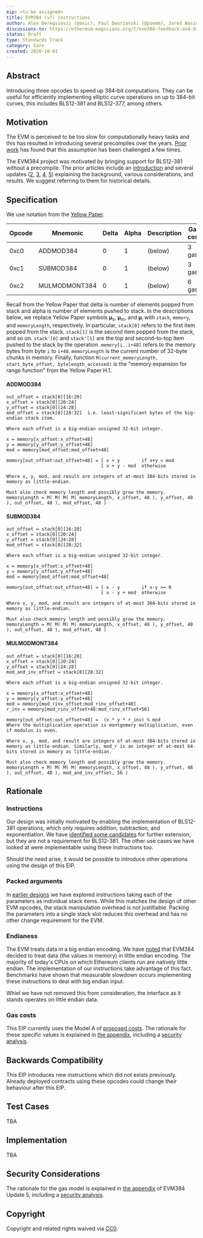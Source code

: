 ```yaml
---
eip: <to be assigned>
title: EVM384 (v7) instructions
author: Alex Beregszaszi (@axic), Paul Dworzanski (@poemm), Jared Wasinger (@jwasinger), Casey Detrio (@cdetrio), Paweł Bylica (@chfast)
discussions-to: https://ethereum-magicians.org/t/evm384-feedback-and-discussion/4533
status: Draft
type: Standards Track
category: Core
created: 2020-10-01
---
```


## Abstract

Introducing three opcodes to speed up 384-bit computations. They can be useful for efficiently implementing elliptic curve operations
on up to 384-bit curves, this includes BLS12-381 and BLS12-377, among others.

## Motivation

The EVM is perceived to be too slow for computationally heavy tasks and this has resulted in introducing several precompiles over the years.
[Prior work](https://notes.ethereum.org/@axic/evm384#History-of-precompiles) has found that this assumption has been challenged a few times.

The EVM384 project was motivated by bringing support for BLS12-381 without a precompile. The prior articles include an [introduction](https://notes.ethereum.org/@axic/evm384)
and several updates ([2](https://notes.ethereum.org/@poemm/evm384-interface-update), [3](https://notes.ethereum.org/@poemm/evm384-update3),
[4](https://notes.ethereum.org/@poemm/evm384-update4), [5](https://notes.ethereum.org/@poemm/evm384-update5)) explaining the background, various considerations,
and results. We suggest referring to them for historical details.

## Specification

We use notation from the [Yellow Paper](https://ethereum.github.io/yellowpaper/paper.pdf).

| Opcode   | Mnemonic      | Delta   | Alpha   | Description | Gas cost |
| -------- | --------      | ---     | ---     | ---         | ---      |
| 0xc0     | ADDMOD384     | 0       | 1       | (below)     | 3 gas    |
| 0xc1     | SUBMOD384     | 0       | 1       | (below)     | 3 gas    |
| 0xc2     | MULMODMONT384 | 0       | 1       | (below)     | 6 gas    |

Recall from the Yellow Paper that delta is number of elements popped from stack and alpha is number of elements pushed to stack.
In the descriptions below, we replace Yellow Paper symbols 𝛍<sub>s</sub>, 𝛍<sub>m</sub>, and 𝛍<sub>i</sub> with `stack`, `memory`, and `memoryLength`, respectively.
In particular, `stack[0]` refers to the first item popped from the stack, `stack[1]` is the second item popped from the stack, and so on.
`stack'[0]` and `stack'[1]` are the top and second-to-top item pushed to the stack by the operation. `memory[i..i+48]` refers to the memory
bytes from byte `i` to `i+48`. `memoryLength` is the current number of 32-byte chunks in memory.
Finally, function `M(current_memoryLength, start_byte_offset, bytelength_accessed)` is the "memory expansion for range function" from the Yellow Paper H.1. 

#### ADDMOD384

```
out_offset = stack[0][16:20]
x_offset = stack[0][20:24]
y_offset = stack[0][24:28]
mod_offset = stack[0][28:32]  i.e. least-significant bytes of the big-endian stack item.

Where each offset is a big-endian unsigned 32-bit integer.

x = memory[x_offset:x_offset+48]
y = memory[y_offset:y_offset+48]
mod = memory[mod_offset:mod_offset+48]

memory[out_offset:out_offset+48] = [ x + y        if x+y < mod
                                   [ x + y - mod  otherwise

Where x, y, mod, and result are integers of at-most 384-bits stored in memory as little-endian.

Must also check memory length and possibly grow the memory.
memoryLength = M( M( M( M( memoryLength, x_offset, 48 ), y_offset, 48 ), out_offset, 48 ), mod_offset, 48 )
```

#### SUBMOD384

```
out_offset = stack[0][16:20]
x_offset = stack[0][20:24]
y_offset = stack[0][24:28]
mod_offset = stack[0][28:32]

Where each offset is a big-endian unsigned 32-bit integer.

x = memory[x_offset:x_offset+48]
y = memory[y_offset:y_offset+48]
mod = memory[mod_offset:mod_offset+48]

memory[out_offset:out_offset+48] = [ x - y        if x-y >= 0
                                   [ x - y + mod  otherwise

Where x, y, mod, and result are integers of at-most 384-bits stored in memory as little-endian.

Must also check memory length and possibly grow the memory.
memoryLength = M( M( M( M( memoryLength, x_offset, 48 ), y_offset, 48 ), out_offset, 48 ), mod_offset, 48 )
```

#### MULMODMONT384

```
out_offset = stack[0][16:20]
x_offset = stack[0][20:24]
y_offset = stack[0][24:28]
mod_and_inv_offset = stack[0][28:32]

Where each offset is a big-endian unsigned 32-bit integer.

x = memory[x_offset:x_offset+48]
y = memory[y_offset:y_offset+48]
mod = memory[mod_rinv_offset:mod_rinv_offset+48]
r_inv = memory[mod_rinv_offset+48:mod_rinv_offset+56]

memory[out_offset:out_offset+48] =  (x * y * r_inv) % mod
Where the multiplication operation is montgomery multiplication, even if modulus is even.

Where x, y, mod, and result are integers of at-most 384-bits stored in memory as little-endian. Similarly, mod_r is an integer of at-most 64-bits stored in memory as little-endian.

Must also check memory length and possibly grow the memory.
memoryLength = M( M( M( M( memoryLength, x_offset, 48 ), y_offset, 48 ), out_offset, 48 ), mod_and_inv_offset, 56 )
```

## Rationale

### Instructions

Our design was initially motivated by enabling the implementation of BLS12-381 operations, which only requires addition, subtraction, and exponentiation.
We have [identified some candidates](https://notes.ethereum.org/@poemm/evm384-update5#INVERSEMOD384-and-SQUAREROOTMOD384) for further extension, but they
are not a requirement for BLS12-381. The other use cases we have looked at were implementable using these instructions too. 

Should the need arise, it would be possible to introduce other operations using the design of this EIP.

### Packed arguments

In [earlier designs](https://notes.ethereum.org/@poemm/evm384-interface-update) we have explored instructions taking each of the parameters as individual stack items.
While this matches the design of other EVM opcodes, the stack manipulation overhead is not justifiable. Packing the parameters into a single stack slot reduces
this overhead and has no other change requirement for the EVM.

### Endianess

The EVM treats data in a big endian encoding. We have [noted](https://notes.ethereum.org/@poemm/evm384-interface-update#Conclusion-and-Next-Steps) that EVM384 decided
to treat data (the values in memory) in little endian encoding. The majority of today's CPUs on which Ethereum clients run are natively little endian. The implementation
of our instructions take advantage of this fact. Benchmarks have shown that measurable slowdown occurs implementing these instructions to deal with big endian input.

Whiel we have not removed this from consideration, the interface as it stands operates on little endian data.

### Gas costs

This EIP currently uses the Model A of [proposed costs](https://notes.ethereum.org/@poemm/evm384-update5#Proposed-EVM384-Gas-Costs). The rationale 
for these specific values is explained in [the appendix](https://notes.ethereum.org/@poemm/evm384-update5#Appendix-A-Model-A-%E2%80%94-The-BaseOperation-Gas-Model),
including a [security analysis](https://notes.ethereum.org/@poemm/EVM384SecurityAnalysis).

## Backwards Compatibility

This EIP introduces new instructions which did not exists previously. Already deployed contracts using these opcodes could change their behaviour after this EIP.

## Test Cases

TBA

## Implementation

TBA

## Security Considerations

The rationale for the gas model is explained in [the appendix](https://notes.ethereum.org/@poemm/evm384-update5#Appendix-A-Model-A-%E2%80%94-The-BaseOperation-Gas-Model)
of EVM384 Update 5, including a [security analysis](https://notes.ethereum.org/@poemm/EVM384SecurityAnalysis).

## Copyright

Copyright and related rights waived via [CC0](https://creativecommons.org/publicdomain/zero/1.0/).
